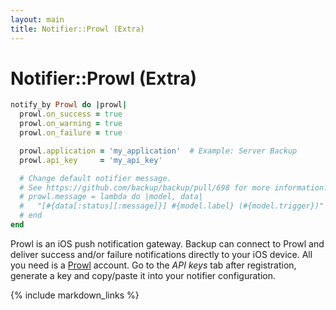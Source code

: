 ```yaml
---
layout: main
title: Notifier::Prowl (Extra)
---
```


Notifier::Prowl (Extra)
=======================

``` rb
notify_by Prowl do |prowl|
  prowl.on_success = true
  prowl.on_warning = true
  prowl.on_failure = true

  prowl.application = 'my_application'  # Example: Server Backup
  prowl.api_key     = 'my_api_key'

  # Change default notifier message.
  # See https://github.com/backup/backup/pull/698 for more information.
  # prowl.message = lambda do |model, data|
  #   "[#{data[:status][:message]}] #{model.label} (#{model.trigger})"
  # end
end
```

Prowl is an iOS push notification gateway. Backup can connect to Prowl and deliver success and/or failure notifications
directly to your iOS device. All you need is a [Prowl](http://www.prowlapp.com/) account. Go to the _API keys_ tab after
registration, generate a key and copy/paste it into your notifier configuration.

{% include markdown_links %}
